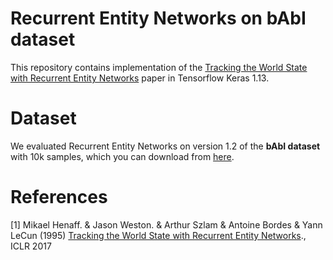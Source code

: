 # Recurrent Entity Networks on bAbI dataset

This repository contains implementation of the [Tracking the World State with Recurrent Entity Networks](https://arxiv.org/abs/1612.03969) paper in Tensorflow Keras 1.13.


# Dataset

We evaluated Recurrent Entity Networks on version 1.2 of the **bAbI dataset** with 10k samples, which you can download from [here](https://research.fb.com/downloads/babi/).

# References
[1] Mikael Henaff. & Jason Weston. & Arthur Szlam & Antoine Bordes & Yann LeCun (1995) [Tracking the
World State with Recurrent Entity Networks](https://arxiv.org/abs/1612.03969)., ICLR 2017
